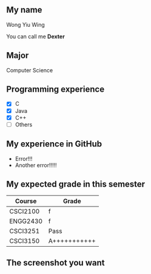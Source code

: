## My name
Wong Yiu Wing

You can call me **Dexter**

## Major
Computer Science

## Programming experience
- [x] C
- [x] Java
- [x] C++
- [ ] Others

## My experience in GitHub
* Error!!!
* Another error!!!!!

## My expected grade in this semester
| Course | Grade |
| ----- | -----|
| CSCI2100 | f |
| ENGG2430 | f |
| CSCI3251 | Pass |
| CSCI3150 | A+++++++++++ |

## The screenshot you want

